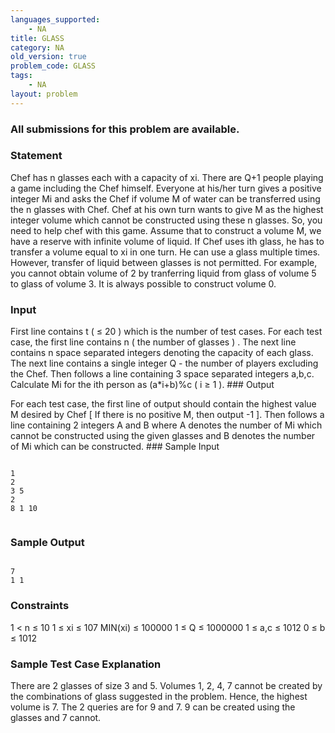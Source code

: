 ```yaml
---
languages_supported:
    - NA
title: GLASS
category: NA
old_version: true
problem_code: GLASS
tags:
    - NA
layout: problem
---
```

###  All submissions for this problem are available. 

###  Statement 

Chef has n glasses each with a capacity of xi. 
There are Q+1 people playing a game including the Chef himself. Everyone at his/her turn gives a positive integer Mi and asks the Chef if volume M of water can be transferred using the n glasses with Chef. Chef at his own turn wants to give M as the highest integer volume which cannot be constructed using these n glasses. 
So, you need to help chef with this game. 
Assume that to construct a volume M, we have a reserve with infinite volume of liquid. If Chef uses ith glass, he has to transfer a volume equal to xi in one turn. He can use a glass multiple times. However, transfer of liquid between glasses is not permitted. For example, you cannot obtain volume of 2 by tranferring liquid from glass of volume 5 to glass of volume 3. 
It is always possible to construct volume 0.

###  Input 

 First line contains t ( ≤ 20 ) which is the number of test cases. For each test case, the first line contains n ( the number of glasses ) . The next line contains n space separated integers denoting the capacity of each glass. The next line contains a single integer Q - the number of players excluding the Chef. Then follows a line containing 3 space separated integers a,b,c. Calculate Mi for the ith person as (a\*i+b)%c ( i ≥ 1 ). ###  Output 

 For each test case, the first line of output should contain the highest value M desired by Chef \[ If there is no positive M, then output -1 \]. Then follows a line containing 2 integers A and B where A denotes the number of Mi which cannot be constructed using the given glasses and B denotes the number of Mi which can be constructed. ###  Sample Input 

 ```

1
2
3 5
2
8 1 10


```
###  Sample Output 

```

7
1 1

```
###  Constraints 

1 < n ≤ 10 
1 ≤ xi ≤ 107
MIN(xi) ≤ 100000 
1 ≤ Q ≤ 1000000 
1 ≤ a,c ≤ 1012
0 ≤ b ≤ 1012

 
###  Sample Test Case Explanation 

 There are 2 glasses of size 3 and 5. Volumes 1, 2, 4, 7 cannot be created by the combinations of glass suggested in the problem. Hence, the highest volume is 7. 
The 2 queries are for 9 and 7. 9 can be created using the glasses and 7 cannot.